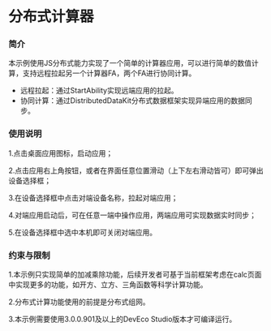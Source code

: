 # 分布式计算器

### 简介

本示例使用JS分布式能力实现了一个简单的计算器应用，可以进行简单的数值计算，支持远程拉起另一个计算器FA，两个FA进行协同计算。

-   远程拉起：通过StartAbility实现远端应用的拉起。
-   协同计算：通过DistributedDataKit分布式数据框架实现异端应用的数据同步。

### 使用说明

1.点击桌面应用图标，启动应用；

2.点击应用右上角按钮，或者在界面任意位置滑动（上下左右滑动皆可）即可弹出设备选择框；

3.在设备选择框中点击对端设备名称，拉起对端应用；

4.对端应用启动后，可在任意一端中操作应用，两端应用可实现数据实时同步；

5.在设备选择框中选中本机即可关闭对端应用。

### 约束与限制

1.本示例只实现简单的加减乘除功能，后续开发者可基于当前框架考虑在calc页面中实现更多的功能，如开方、立方、三角函数等科学计算功能。

2.分布式计算功能使用的前提是分布式组网。

3.本示例需要使用3.0.0.901及以上的DevEco Studio版本才可编译运行。